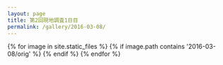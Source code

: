 ```yaml
---
layout: page
title: 第2回現地調査1日目
permalink: /gallery/2016-03-08/
---
```

<section id="photos">
{% for image in site.static_files %}
{% if image.path contains '2016-03-08/orig' %}
<a href="{{ image.path }}">
<amp-img src="{{ image.path | replace : "orig", "thumb" }}" layout="responsive" width="4" height="3" />
</a>
{% endif %}
{% endfor %}
</section>
